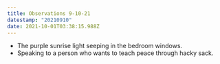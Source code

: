 ```yaml
---
title: Observations 9-10-21
datestamp: "20210910"
date: 2021-10-01T03:38:15.988Z
---
```

- The purple sunrise light seeping in the bedroom windows.
- Speaking to a person who wants to teach peace through hacky sack.